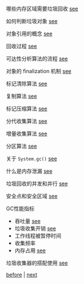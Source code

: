 哪些内存区域需要垃圾回收 [see](10/1.md)  

如何判断垃圾对象 [see](10/2.md)  

对象引用的概念 [see](10/3.md)  

回收过程 [see](10/4.md)  

可达性分析算法的流程 [see](10/5.md)  

对象的 finalization 机制 [see](10/6.md)  

标记清除算法 [see](10/7.md)  

复制算法 [see](10/8.md)  

标记压缩算法 [see](10/9.md)  

分代收集算法 [see](10/10.md)  

增量收集算法 [see](10/11.md)  

分区算法 [see](10/12.md)  

关于 `System.gc()` [see](10/13.md)  

什么是内存泄漏 [see](10/14.md)  

垃圾回收的并发和并行 [see](10/15.md)  

安全点和安全区域 [see](10/16.md)  

GC性能指标  
- 吞吐量 [see](10/17.md)  
- 垃圾收集开销 [see](10/18.md)  
- 工作线程被暂停时间  
- 收集频率  
- 内存占用 [see](10/19.md)  

垃圾收集器的搭配使用 [see](10/20.md)  

[before](9.md) | [next](11.md)  
